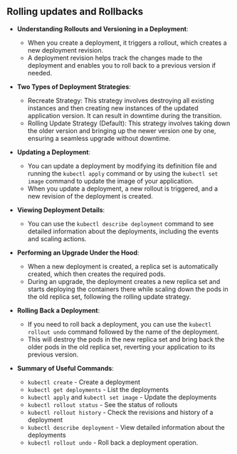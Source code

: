 ## Rolling updates and Rollbacks

- **Understanding Rollouts and Versioning in a Deployment**:
  - When you create a deployment, it triggers a rollout, which creates a new deployment revision.
  - A deployment revision helps track the changes made to the deployment and enables you to roll back to a previous version if needed.

- **Two Types of Deployment Strategies**:
  - Recreate Strategy: This strategy involves destroying all existing instances and then creating new instances of the updated application version. It can result in downtime during the transition.
  - Rolling Update Strategy (Default): This strategy involves taking down the older version and bringing up the newer version one by one, ensuring a seamless upgrade without downtime.

- **Updating a Deployment**:
  - You can update a deployment by modifying its definition file and running the `kubectl apply` command or by using the `kubectl set image` command to update the image of your application.
  - When you update a deployment, a new rollout is triggered, and a new revision of the deployment is created.

- **Viewing Deployment Details**:
  - You can use the `kubectl describe deployment` command to see detailed information about the deployments, including the events and scaling actions.

- **Performing an Upgrade Under the Hood**:
  - When a new deployment is created, a replica set is automatically created, which then creates the required pods.
  - During an upgrade, the deployment creates a new replica set and starts deploying the containers there while scaling down the pods in the old replica set, following the rolling update strategy.

- **Rolling Back a Deployment**:
  - If you need to roll back a deployment, you can use the `kubectl rollout undo` command followed by the name of the deployment.
  - This will destroy the pods in the new replica set and bring back the older pods in the old replica set, reverting your application to its previous version.

- **Summary of Useful Commands**:
  - `kubectl create` - Create a deployment
  - `kubectl get deployments` - List the deployments
  - `kubectl apply` and `kubectl set image` - Update the deployments
  - `kubectl rollout status` - See the status of rollouts
  - `kubectl rollout history` - Check the revisions and history of a deployment
  - `kubectl describe deployment` - View detailed information about the deployments
  - `kubectl rollout undo` - Roll back a deployment operation.
